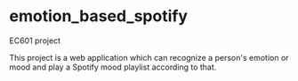 # emotion_based_spotify
EC601 project

This project is a web application which can recognize a person's emotion or mood and play a Spotify mood playlist according to that.
